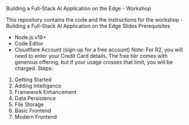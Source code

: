 Building a Full-Stack AI Application on the Edge - Workshop

This repository contains the code and the instructions for the workshop - Building a Full-Stack AI Application on the Edge
Slides
Prerequisites

* Node.js v18+
* Code Editor
* Cloudflare Account (sign-up for a free account)
Note: For R2, you will need to enter your Credit Card details. The free tier comes with generous offering, but if your usage crosses that limit, you will be charged.
Steps:

1. Getting Started
2. Adding Intelligence
3. Framework Enhancement
4. Data Persistence
5. File Storage
6. Basic Frontend
7. Modern Frontend
